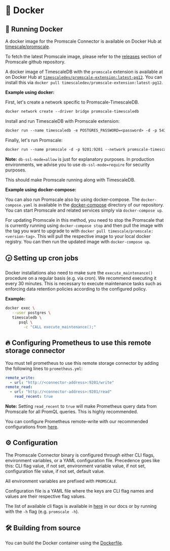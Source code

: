 # 🐳 Docker

## 🔧 Running Docker

A docker image for the Promscale Connector is available
on Docker Hub at [timescale/promscale](https://hub.docker.com/r/timescale/promscale/).

To fetch the latest Promscale image, please refer to the [releases](https://github.com/timescale/promscale/releases)
section of Promscale github repository.

A docker image of TimescaleDB with the `promscale`
extension is available at on Docker Hub at
[`timescaledev/promscale-extension:latest-pg12`](https://hub.docker.com/r/timescaledev/promscale-extension). You can
install this via `docker pull timescaledev/promscale-extension:latest-pg12`.

**Example using docker:**

First, let's create a network specific to Promscale-TimescaleDB.

```dockerfile
docker network create --driver bridge promscale-timescaledb
```

Install and run TimescaleDB with Promscale extension:
```dockerfile
docker run --name timescaledb -e POSTGRES_PASSWORD=<password> -d -p 5432:5432 --network promscale-timescaledb timescaledev/promscale-extension:latest-pg12 postgres -csynchronous_commit=off
```

Finally, let's run Promscale:
```dockerfile
docker run --name promscale -d -p 9201:9201 --network promscale-timescaledb timescale/promscale:<version-tag> -db-password=<password> -db-port=5432 -db-name=postgres -db-host=timescaledb -db-ssl-mode=allow
```

**Note:** `db-ssl-mode=allow` is just for explanatory purposes. In production environments,
we advise you to use `db-ssl-mode=require` for security purposes.

This should make Promscale running along with TimescaleDB.

**Example using docker-compose:**

You can also run Promscale also by using docker-compose. The `docker-compose.yaml` is available in the
[docker-compose](https://github.com/timescale/promscale/blob/master/docker-compose/docker-compose.yaml) directory of our repository.
You can start Promscale and related services simply via `docker-compose up`.

For updating Promscale in this method, you need to stop the Promscale that is currently running using
`docker-compose stop` and then pull the image with the tag you want to upgrade to with `docker pull timescale/promscale:<version-tag>`.
This will pull the respective image to your local docker registry. You can then run the updated image with `docker-compose up`.

## 🕞 Setting up cron jobs

Docker installations also need to make sure the `execute_maintenance()`
procedure on a regular basis (e.g. via cron). We recommend executing it every
30 minutes. This is necessary to execute maintenance tasks such as enforcing
data retention policies according to the configured policy.

**Example:**

```bash
docker exec \
   --user postgres \
   timescaledb \
      psql \
        -c "CALL execute_maintenance();"
```

## 🔥 Configuring Prometheus to use this remote storage connector

You must tell prometheus to use this remote storage connector by adding
the following lines to `prometheus.yml`:
```yaml
remote_write:
  - url: "http://<connector-address>:9201/write"
remote_read:
  - url: "http://<connector-address>:9201/read"
    read_recent: true
```

**Note:** Setting `read_recent` to `true` will make Prometheus query data from Promscale for all PromQL queries. This is highly recommended.

You can configure Prometheus remote-write with our recommended configurations from [here](/docs/configuring_prometheus.md). 

## ⚙️ Configuration

The Promscale Connector binary is configured through either CLI flags, environment variables, or a YAML configuration file. 
Precedence goes like this: CLI flag value, if not set, environment variable value, if not set, configuration file value, if not set, default value.

All environment variables are prefixed with `PROMSCALE`.

Configuration file is a YAML file where the keys are CLI flag names and values are their respective flag values.

The list of available cli flags is available in [here](/docs/cli.md) in
our docs or by running with the `-h` flag (e.g. `promscale -h`).

## 🛠 Building from source

You can build the Docker container using the [Dockerfile](build/Dockerfile).
